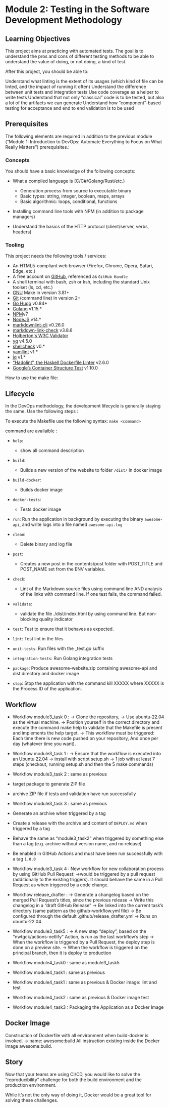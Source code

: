# Module 2: Testing in the Software Development Methodology

## Learning Objectives

This project aims at practicing with automated tests. The goal is to understand
the pros and cons of different testing methods to be able to understand the value
of doing, or not doing, a kind of test.

After this project, you should be able to:

Understand what linting is the extent of its usages (which kind of file can be linted,
and the impact of running it often)
Understand the difference between unit tests and integration tests
Use code coverage as a helper to write tests
Understand that not only “classical” code is to be tested, but also a
lot of the artifacts we can generate
Understand how “component”-based testing for acceptance and end to end
validation is to be used

## Prerequisites

The following elements are required in addition to the previous
module (“Module 1: Introduction to DevOps:
Automate Everything to Focus on What Really Matters”) prerequisites.:

### Concepts

You should have a basic knowledge of the following concepts:

- What a compiled language is (C/C#/Golang/Rust/etc.)

  - Generation process from source to executable binary
  - Basic types: string, integer, boolean, maps, arrays
  - Basic algorithmic: loops, conditional, functions

- Installing command line tools with NPM (in addition to package managers)

- Understand the basics of the HTTP protocol (client/server, verbs, headers)

### Tooling

This project needs the following tools / services:

- An HTML5-compliant web browser (Firefox, Chrome, Opera, Safari, Edge, etc.)
- A free account on [GitHub](https://github.com/), referenced as `GitHub Handle`
- A shell terminal with bash, zsh or ksh, including the standard
Unix toolset (ls, cd, etc.)
- [GNU](https://www.gnu.org/software/make/) Make in version 3.81+
- [Git](https://git-scm.com/book/en/v2/Getting-Started-The-Command-Line)
(command line) in version 2+
- [Go Hugo](https://gohugo.io/) v0.84+
- [Golang](https://intranet.hbtn.io/rltoken/5ypbIenKj6LiymRm619--A) v1.15.*
- [NPM](https://intranet.hbtn.io/rltoken/RcU82lwHHO4xEQCtWEv1sg)v7
- [NodeJS](https://intranet.hbtn.io/rltoken/XWIqoQhjv16uVWfGbCdInw) v14.*
- [markdownlint-cli](https://intranet.hbtn.io/rltoken/hplwMW8M8BKVQyhDso0pOw) v0.26.0
- [markdown-link-check](https://intranet.hbtn.io/rltoken/BRJGBHXvkAUKt50KrFOm0A)
v3.8.6
- [Holberton's W3C Validator](https://intranet.hbtn.io/rltoken/ll8gJ8CPoI9tfn1OTDE8rA)
- [yq](https://intranet.hbtn.io/rltoken/9wlxJjlqCE6XyPa6TQ0RsQ) v4.5.0
- [shellcheck](https://intranet.hbtn.io/rltoken/7e95a2wDfOHFQGKJqRlHgg) v0.*
- [yamllint](https://intranet.hbtn.io/rltoken/B1BZ_C_5ANyq005Vd0LWNw) v1.*
- [jq](https://intranet.hbtn.io/rltoken/pVjsOvuSQavip_1Y4u--4Q) v1.*
- [“Hadolint”, the Haskell Dockerfile Linter](https://intranet.hbtn.io/rltoken/nGlz7o9eZiyOcK8YWq4nxg) v2.6.0
- [Google’s Container Structure Test](https://intranet.hbtn.io/rltoken/-xKynPTm9JMlE41n8CYtxg) v1.10.0

How to use the make file:

## Lifecycle

In the DevOps methodology, the development lifecycle is generally staying the same.
Use the following steps :

To execute the Makefile use the following syntax:
 ```make <command>```

 command are availaible :

- `help`:
  - show all command description

- `build`:
  - Builds a new version of the website to folder `/dist/` in docker image

- `build-docker`:
  - Builds docker image

- `docker-tests`:
  - Tests docker image

- `run`: Run the application in background by executing the binary ```awesome-api```,
and write logs into a file named ```awesome-api.log```

- `clean`:
  - Delete binary and log file

- `post`:
  - Creates a new post in the contents/post folder with POST_TITLE and POST_NAME
  set from the ENV variables.

- `check`:
  - Lint of the Markdown source files using command line AND
  analysis of the links with
  command line. If one test fails, the command failed.

- `validate`:
  - validate the file ./dist/index.html by using command line. But non-blocking
  quality indicator

- `test`: Test to ensure that it behaves as expected.

- `lint`: Test lint in the files

- `unit-tests`: Run files with the _test.go suffix

- `integration-tests`: Run Golang integration tests

- `package`: Produce awesome-website.zip containing awesome-api and dist directory and docker image

- `stop`: Stop the application with the command kill XXXXX where XXXXX is the Process
ID of the application.

## Workflow

- Workflow module3_task 0 :
-> Clone the repository,
-> Use ubuntu-22.04 as the virtual machine.
-> Position yourself in the correct directory and execute the command make help to
validate that the Makefile is present and implements the help target.
-> This workflow must be triggered:
  Each time there is new code pushed on your repository,
  And once per day (whatever time you want).

- Workflow module3_task 1 :
-> Ensure that the workflow is executed into an Ubuntu 22.04
-> install with script setup.sh
-> 1 job with at least 7 steps (checkout, running setup.sh and then the 5 make commands)

- Workflow module3_task 2 :
same as previous
- target package to generate ZIP file
- archive ZIP file if tests and validation have run successfully

- Workflow module3_task 3 :
same as previous
- Generate an archive when triggered by a tag
- Create a release with the archive and content of ```DEPLOY.md```
when triggered by a tag
- Behave the same as “module3_task2” when triggered by something else than a tag
(e.g. archive without version name, and no release)
- Be enabled in GitHub Actions and must have been run successfully with a tag ```1.0.0```

- Workflow module3_task 4 :
New workflow for new collaboration process by using GitHub Pull Request:
->would be triggered by a pull request (additionally to the existing
triggers). It should behave the same in a Pull Request as when triggered
by a code change.

- Workflow release_drafter :
-> Generate a changelog based on the merged Pull Request’s titles,
since the previous release
-> Write this changelog in a “draft GitHub Release”
-> Be linked into the current task’s directory (same pattern as the
github-workflow.yml file)
-> Be configured through the default .github/release_drafter.yml
-> Runs on ubuntu-22.04

- Workflow module3_task5 :
-> A new step “deploy”, based on the “nwtgck/actions-netlify” Action, is run
as the last workflow’s step
-> When the workflow is triggered by a Pull Request, the deploy step is done
on a preview site.
-> When the workflow is triggered on the principal branch, then it is deploy to production

- Workflow module4_task0 :
same as module3_task5

- Workflow module4_task1 :
same as previous

- Workflow module4_task1 :
same as previous
& Docker image: lint and test

- Workflow module4_task2 :
same as previous
& Docker image test

- Workflow module4_task3 :
Packaging the Application as a Docker Image


## Docker Image

Construction of Dockerfile with all environment when build-docker is invoked.
-> name: awesome:build
All instruction existing inside the Docker Image awesome:build.

## Story

Now that your teams are using CI/CD, you would like to solve the “reproducibility”
challenge for both the build environment and the production environment.

While it’s not the only way of doing it, Docker would be a great tool for solving
these challenges.
